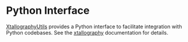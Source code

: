 # Python Interface

[XtallographyUtils](https://github.com/velexi-research/XtallographyUtils.jl) provides
a Python interface to facilitate integration with Python codebases. See the
[xtallography](/python/index.html) documentation for details.
